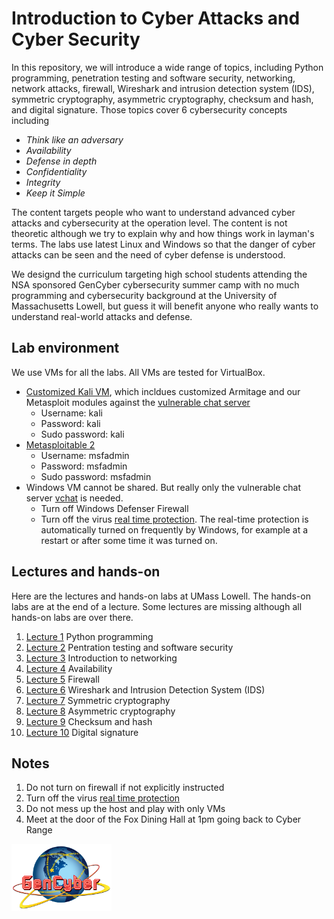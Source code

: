 # Introduction to Cyber Attacks and Cyber Security 

In this repository, we will introduce a wide range of topics, including Python programming, penetration testing and software security, networking, network attacks, firewall, Wireshark and intrusion detection system (IDS), symmetric cryptography, asymmetric cryptography, checksum and hash, and digital signature. Those topics cover 6 cybersecurity concepts including
- *Think like an adversary*
- *Availability*
- *Defense in depth*
- *Confidentiality*
- *Integrity*
- *Keep it Simple*

The content targets people who want to understand advanced cyber attacks and cybersecurity at the operation level. The content is not theoretic although we try to explain why and how things work in layman's terms. The labs use latest Linux and Windows so that the danger of cyber attacks can be seen and the need of cyber defense is understood.

We designd the curriculum targeting high school students attending the NSA sponsored GenCyber cybersecurity summer camp with no much programming and cybersecurity background at the University of Massachusetts Lowell, but guess it will benefit anyone who really wants to understand real-world attacks and defense.

## Lab environment
We use VMs for all the labs. All VMs are tested for VirtualBox.

- <a href="https://www.cs.uml.edu/~xinwenfu/VMs/Kali-CR-25G.ova">Customized Kali VM</a>, which incldues customized Armitage and our Metasploit modules against the <a href="https://github.com/xinwenfu/vchat">vulnerable chat server</a>
  - Username: kali
  - Password: kali
  - Sudo password: kali
- <a href="https://www.cs.uml.edu/~xinwenfu/VMs/Metasploitable-CR.ova">Metasploitable 2</a>
  - Username: msfadmin
  - Password: msfadmin
  - Sudo password: msfadmin
- Windows VM cannot be shared. But really only the vulnerable chat server <a href="https://github.com/xinwenfu/vchat">vchat</a> is needed.
  - Turn off Windows Defenser Firewall
  - Turn off the virus <a href="https://support.microsoft.com/en-us/windows/turn-off-defender-antivirus-protection-in-windows-security-99e6004f-c54c-8509-773c-a4d776b77960">real time protection</a>. The real-time protection is automatically turned on frequently by Windows, for example at a restart or after some time it was turned on.

## Lectures and hands-on 
Here are the lectures and hands-on labs at UMass Lowell. The hands-on labs are at the end of a lecture. Some lectures are missing although all hands-on labs are over there.
1. <a href="https://github.com/xinwenfu/GenCyber/tree/main/Python">Lecture 1</a> Python programming
2. <a href="https://github.com/xinwenfu/GenCyber/tree/main/SoftwareSecurity">Lecture 2</a> Pentration testing and software security	
3. <a href="https://github.com/xinwenfu/GenCyber/tree/main/Networking">Lecture 3</a> Introduction to networking
4. <a href="https://github.com/xinwenfu/GenCyber/tree/main/NetworkAttacks">Lecture 4</a> Availability
5. <a href="https://github.com/xinwenfu/GenCyber/tree/main/Firewall">Lecture 5</a> Firewall		
6. <a href="https://github.com/xinwenfu/GenCyber/tree/main/IntrusionDetection">Lecture 6</a> Wireshark and Intrusion Detection System (IDS)
7. <a href="https://github.com/xinwenfu/GenCyber/tree/main/SymmetricKeyCrypto">Lecture 7</a> Symmetric cryptography																			
8. <a href="https://github.com/xinwenfu/GenCyber/tree/main/AsymmetricKeyCrypto">Lecture 8</a> Asymmetric cryptography																		
9. <a href="https://github.com/xinwenfu/GenCyber/tree/main/Hash">Lecture 9</a> Checksum and hash																				
10. <a href="https://github.com/xinwenfu/GenCyber/tree/main/DigitalSignature">Lecture 10</a>	Digital signature																		

## Notes
1. Do not turn on firewall if not explicitly instructed
2. Turn off the virus <a href="https://support.microsoft.com/en-us/windows/turn-off-defender-antivirus-protection-in-windows-security-99e6004f-c54c-8509-773c-a4d776b77960">real time protection</a>
3. Do not mess up the host and play with only VMs
4. Meet at the door of the Fox Dining Hall at 1pm going back to Cyber Range

<img src="Imgs/logo-gencyber.png" width=160>
